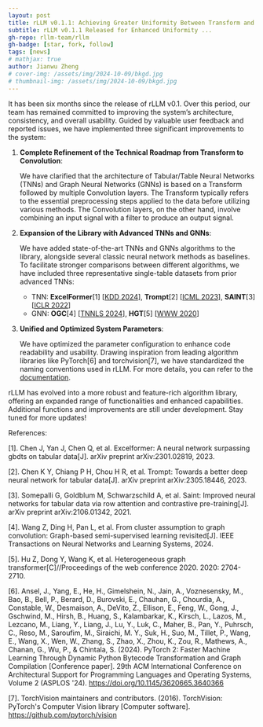 ```yaml
---
layout: post
title: rLLM v0.1.1: Achieving Greater Uniformity Between Transform and Convolution!
subtitle: rLLM v0.1.1 Released for Enhanced Uniformity ... 
gh-repo: rllm-team/rllm
gh-badge: [star, fork, follow]
tags: [news]
# mathjax: true
author: Jianwu Zheng
# cover-img: /assets/img/2024-10-09/bkgd.jpg
# thumbnail-img: /assets/img/2024-10-09/bkgd.jpg
---
```


It has been six months since the release of rLLM v0.1. Over this period, our team has remained committed to improving the system’s architecture, consistency, and overall usability. Guided by valuable user feedback and reported issues, we have implemented three significant improvements to the system:

1. **Complete Refinement of the Technical Roadmap from Transform to Convolution**:

   We have clarified that the architecture of Tabular/Table Neural Networks (TNNs) and Graph Neural Networks (GNNs) is based on a Transform followed by multiple Convolution layers. The Transform typically refers to the essential preprocessing steps applied to the data before utilizing various methods. The Convolution layers, on the other hand, involve combining an input signal with a filter to produce an output signal.

2. **Expansion of the Library with Advanced TNNs and GNNs**:

   We have added state-of-the-art TNNs and GNNs algorithms to the library, alongside several classic neural network methods as baselines. To facilitate stronger comparisons between different algorithms, we have included three representative single-table datasets from prior advanced TNNs:

   - TNN: **ExcelFormer**[1] [[KDD 2024](https://arxiv.org/abs/2301.02819)], **Trompt**[2] [[ICML 2023](https://arxiv.org/abs/2305.18446)], **SAINT**[3]  [[ICLR 2022](https://arxiv.org/abs/2106.01342)]
   - GNN: **OGC**[4] [[TNNLS 2024](https://arxiv.org/abs/2309.13599)], **HGT**[5] [[WWW 2020](https://arxiv.org/abs/2003.01332)]

3. **Unified and Optimized System Parameters**:

   We have optimized the parameter configuration to enhance code readability and usability. Drawing inspiration from leading algorithm libraries like PyTorch[6] and torchvision[7], we have standardized the naming conventions used in rLLM. For more details, you can refer to the [documentation](https://relationllm.readthedocs.io/en/latest/).

rLLM has evolved into a more robust and feature-rich algorithm library, offering an expanded range of functionalities and enhanced capabilities. Additional functions and improvements are still under development. Stay tuned for more updates!



References:

[1]. Chen J, Yan J, Chen Q, et al. Excelformer: A neural network surpassing gbdts on tabular data[J]. arXiv preprint arXiv:2301.02819, 2023.

[2]. Chen K Y, Chiang P H, Chou H R, et al. Trompt: Towards a better deep neural network for tabular data[J]. arXiv preprint arXiv:2305.18446, 2023.

[3]. Somepalli G, Goldblum M, Schwarzschild A, et al. Saint: Improved neural networks for tabular data via row attention and contrastive pre-training[J]. arXiv preprint arXiv:2106.01342, 2021.

[4]. Wang Z, Ding H, Pan L, et al. From cluster assumption to graph convolution: Graph-based semi-supervised learning revisited[J]. IEEE Transactions on Neural Networks and Learning Systems, 2024.

[5]. Hu Z, Dong Y, Wang K, et al. Heterogeneous graph transformer[C]//Proceedings of the web conference 2020. 2020: 2704-2710.

[6]. Ansel, J., Yang, E., He, H., Gimelshein, N., Jain, A., Voznesensky, M., Bao, B., Bell, P., Berard, D., Burovski, E., Chauhan, G., Chourdia, A., Constable, W., Desmaison, A., DeVito, Z., Ellison, E., Feng, W., Gong, J., Gschwind, M., Hirsh, B., Huang, S., Kalambarkar, K., Kirsch, L., Lazos, M., Lezcano, M., Liang, Y., Liang, J., Lu, Y., Luk, C., Maher, B., Pan, Y., Puhrsch, C., Reso, M., Saroufim, M., Siraichi, M. Y., Suk, H., Suo, M., Tillet, P., Wang, E., Wang, X., Wen, W., Zhang, S., Zhao, X., Zhou, K., Zou, R., Mathews, A., Chanan, G., Wu, P., & Chintala, S. (2024). PyTorch 2: Faster Machine Learning Through Dynamic Python Bytecode Transformation and Graph Compilation [Conference paper]. 29th ACM International Conference on Architectural Support for Programming Languages and Operating Systems, Volume 2 (ASPLOS '24). https://doi.org/10.1145/3620665.3640366

[7]. TorchVision maintainers and contributors. (2016). TorchVision: PyTorch's Computer Vision library [Computer software]. https://github.com/pytorch/vision
